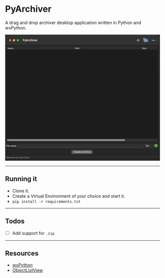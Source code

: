 # PyArchiver

A drag and drop archiver desktop application written in Python and wxPython.

![Screenshot of PyArchiver GUI](docs/pyarchiver_gui.png)

---

## Running it

- Clone it.
- Create a Virtual Environment of your choice and start it.
- `pip install -r requirements.txt`

---

## Todos

- [ ] Add support for `.zip`

---

## Resources

- [wxPython](https://wxpython.org/)
- [ObjectListView](https://objectlistview-python-edition.readthedocs.io/en/latest/)
